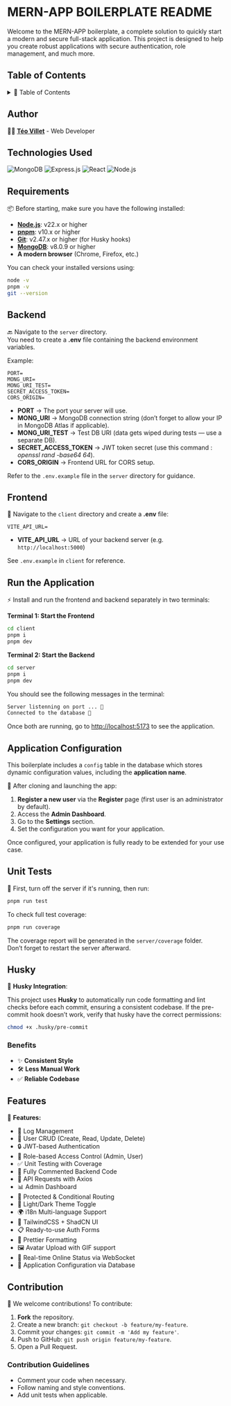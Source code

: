 # MERN-APP BOILERPLATE README

Welcome to the MERN-APP boilerplate, a complete solution to quickly start a modern and secure full-stack application. This project is designed to help you create robust applications with secure authentication, role management, and much more.

## Table of Contents

<details>
  <summary>📑 Table of Contents</summary>
  
  - [Author](#author)
  - [Technologies Used](#technologies-used)
  - [Requirements](#requirements)
  - [Backend](#backend)
  - [Frontend](#frontend)
  - [Run the Application](#run-the-application)
  - [Application Configuration](#application-configuration)
  - [Unit Tests](#unit-tests)
  - [Husky](#husky)
  - [Features](#features)
  - [Contribution](#contribution)
  
</details>

## Author

👨‍💻 **[Téo Villet](https://github.com/teovlt)** - Web Developer

## Technologies Used

![MongoDB](https://img.shields.io/badge/MongoDB-4EA94B?style=for-the-badge&logo=mongodb&logoColor=white)
![Express.js](https://img.shields.io/badge/Express.js-000000?style=for-the-badge&logo=express&logoColor=white)
![React](https://img.shields.io/badge/React-20232A?style=for-the-badge&logo=react&logoColor=61DAFB)
![Node.js](https://img.shields.io/badge/Node.js-43853D?style=for-the-badge&logo=node.js&logoColor=white)

## Requirements

📦 Before starting, make sure you have the following installed:

- [**Node.js**](https://nodejs.org/en): v22.x or higher
- [**pnpm**](https://pnpm.io/fr/): v10.x or higher
- [**Git**](https://git-scm.com/): v2.47.x or higher (for Husky hooks)
- [**MongoDB**](https://www.mongodb.com/): v8.0.9 or higher
- **A modern browser** (Chrome, Firefox, etc.)

You can check your installed versions using:

```bash
node -v
pnpm -v
git --version
```

## Backend

🔙 Navigate to the `server` directory.  
You need to create a **.env** file containing the backend environment variables.

Example:

```env
PORT=
MONG_URI=
MONG_URI_TEST=
SECRET_ACCESS_TOKEN=
CORS_ORIGIN=
```

- **PORT** → The port your server will use.
- **MONG_URI** → MongoDB connection string (don’t forget to allow your IP in MongoDB Atlas if applicable).
- **MONG_URI_TEST** → Test DB URI (data gets wiped during tests — use a separate DB).
- **SECRET_ACCESS_TOKEN** → JWT token secret (use this command : _openssl rand -base64 64_).
- **CORS_ORIGIN** → Frontend URL for CORS setup.

Refer to the `.env.example` file in the `server` directory for guidance.

## Frontend

🎨 Navigate to the `client` directory and create a **.env** file:

```env
VITE_API_URL=
```

- **VITE_API_URL** → URL of your backend server (e.g. `http://localhost:5000`)

See `.env.example` in `client` for reference.

## Run the Application

⚡ Install and run the frontend and backend separately in two terminals:

**Terminal 1: Start the Frontend**

```bash
cd client
pnpm i
pnpm dev
```

**Terminal 2: Start the Backend**

```bash
cd server
pnpm i
pnpm dev
```

You should see the following messages in the terminal:

```bash
Server listenning on port ... 🚀
Connected to the database 🧰
```

Once both are running, go to [http://localhost:5173](http://localhost:5173) to see the application.

## Application Configuration

This boilerplate includes a `config` table in the database which stores dynamic configuration values, including the **application name**.

🧩 After cloning and launching the app:

1. **Register a new user** via the **Register** page (first user is an administrator by default).
2. Access the **Admin Dashboard**.
3. Go to the **Settings** section.
4. Set the configuration you want for your application.

Once configured, your application is fully ready to be extended for your use case.

## Unit Tests

🧪 First, turn off the server if it's running, then run:

```bash
pnpm run test
```

To check full test coverage:

```bash
pnpm run coverage
```

The coverage report will be generated in the `server/coverage` folder.  
Don’t forget to restart the server afterward.

## Husky

🐶 **Husky Integration**:

This project uses **Husky** to automatically run code formatting and lint checks before each commit, ensuring a consistent codebase.
If the pre-commit hook doesn’t work, verify that husky have the correct permissions:

```bash
chmod +x .husky/pre-commit
```

### Benefits

- ✨ **Consistent Style**
- 🛠️ **Less Manual Work**
- ✅ **Reliable Codebase**

## Features

🚀 **Features:**

- 📜 Log Management
- 👥 User CRUD (Create, Read, Update, Delete)
- 🔒 JWT-based Authentication
- 🏢 Role-based Access Control (Admin, User)
- ✅ Unit Testing with Coverage
- 📝 Fully Commented Backend Code
- 🔗 API Requests with Axios
- 📊 Admin Dashboard
- 🔐 Protected & Conditional Routing
- 🌙 Light/Dark Theme Toggle
- 🌍 i18n Multi-language Support
- 🎨 TailwindCSS + ShadCN UI
- 📋 Ready-to-use Auth Forms
- 🔄 Prettier Formatting
- 🖼 Avatar Upload with GIF support
- 📡 Real-time Online Status via WebSocket
- 🧩 Application Configuration via Database

## Contribution

🤝 We welcome contributions! To contribute:

1. **Fork** the repository.
2. Create a new branch: `git checkout -b feature/my-feature`.
3. Commit your changes: `git commit -m 'Add my feature'`.
4. Push to GitHub: `git push origin feature/my-feature`.
5. Open a Pull Request.

### Contribution Guidelines

- Comment your code when necessary.
- Follow naming and style conventions.
- Add unit tests when applicable.
